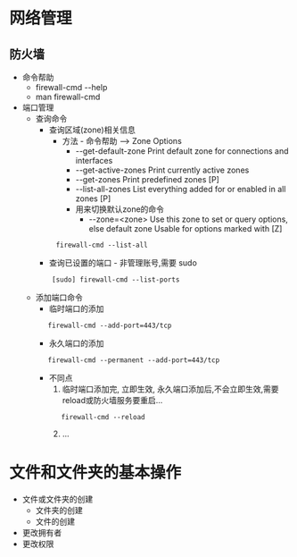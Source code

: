 # 网络管理
## 防火墙
   * 命令帮助
      - firewall-cmd --help
      - man firewall-cmd
   * 端口管理
      + 查询命令
         - 查询区域(zone)相关信息
            * 方法 - 命令帮助 --> Zone Options
               + --get-default-zone   Print default zone for connections and interfaces
               + --get-active-zones   Print currently active zones
               + --get-zones          Print predefined zones [P]
               + --list-all-zones     List everything added for or enabled in all zones [P]
               + 用来切换默认zone的命令
                  -  --zone=\<zone\>        Use this zone to set or query options, else default zone
                       Usable for options marked with [Z]
         ```
              firewall-cmd --list-all
         ```
         - 查询已设置的端口 - 非管理账号,需要 sudo
         ```
             [sudo] firewall-cmd --list-ports
         ```
      + 添加端口命令
         - 临时端口的添加
         ```
            firewall-cmd --add-port=443/tcp
         ```
         - 永久端口的添加
         ```
            firewall-cmd --permanent --add-port=443/tcp
         ```
         - 不同点
            1. 临时端口添加完, 立即生效, 永久端口添加后,不会立即生效,需要reload或防火墙服务要重启...
            ```shell
               firewall-cmd --reload
            ```
            2. ...
# 文件和文件夹的基本操作
   * 文件或文件夹的创建
      + 文件夹的创建
      + 文件的创建
   * 更改拥有者
   * 更改权限
